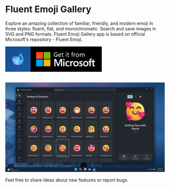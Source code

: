 # Fluent Emoji Gallery

Explore an amazing collection of familiar, friendly, and modern emoji in three styles: fluent, flat, and monochromatic. Search and save images in SVG and PNG formats. Fluent Emoji Gallery app is based on official Microsoft's repository - Fluent Emoji.

<a href="https://www.microsoft.com/store/apps/9N965R0G2SND">
<img src="images/StoreTile.png" width=80/><img src="https://github.com/michalleptuch/michalleptuch/blob/main/images/get.png?raw=true" height=80 /></a>
<br><br>

![](images/Screenshot.png)  

Feel free to share ideas about new features or report bugs.
